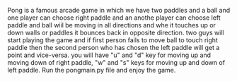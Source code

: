Pong is a famous arcade game in which we have two paddles and a ball and one player can choose right paddle and an anothe player can choose left paddle and ball wiil be moving in all directions and whe it touches up or down walls or paddles it bounces back in opposite direction. two guys will start playing the game and if first person fails to move ball to touch right paddle then the second person who has chosen the left paddle will get a point and vice-versa. you will have "u" and "d" key for moving up and moving down of right paddle, "w" and "s" keys for moving up and down of left paddle. Run the pongmain.py file and enjoy the game.
